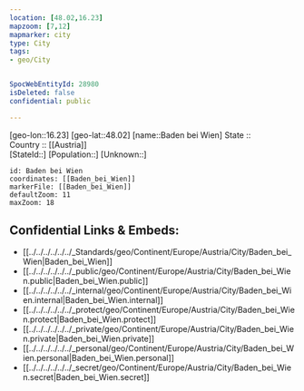 ```yaml
---
location: [48.02,16.23] 
mapzoom: [7,12] 
mapmarker: city 
type: City
tags:
- geo/City


SpocWebEntityId: 28980
isDeleted: false
confidential: public

---
```

[geo-lon::16.23] 
[geo-lat::48.02] 
[name::Baden bei Wien] 
State ::  
Country :: [[Austria]]  
[StateId::] 
[Population::] 
[Unknown::] 


```leaflet
id: Baden bei Wien
coordinates: [[Baden_bei_Wien]] 
markerFile: [[Baden_bei_Wien]] 
defaultZoom: 11 
maxZoom: 18
```


## Confidential Links & Embeds: 
- [[../../../../../../_Standards/geo/Continent/Europe/Austria/City/Baden_bei_Wien|Baden_bei_Wien]] 
- [[../../../../../../_public/geo/Continent/Europe/Austria/City/Baden_bei_Wien.public|Baden_bei_Wien.public]] 
- [[../../../../../../_internal/geo/Continent/Europe/Austria/City/Baden_bei_Wien.internal|Baden_bei_Wien.internal]] 
- [[../../../../../../_protect/geo/Continent/Europe/Austria/City/Baden_bei_Wien.protect|Baden_bei_Wien.protect]] 
- [[../../../../../../_private/geo/Continent/Europe/Austria/City/Baden_bei_Wien.private|Baden_bei_Wien.private]] 
- [[../../../../../../_personal/geo/Continent/Europe/Austria/City/Baden_bei_Wien.personal|Baden_bei_Wien.personal]] 
- [[../../../../../../_secret/geo/Continent/Europe/Austria/City/Baden_bei_Wien.secret|Baden_bei_Wien.secret]] 

